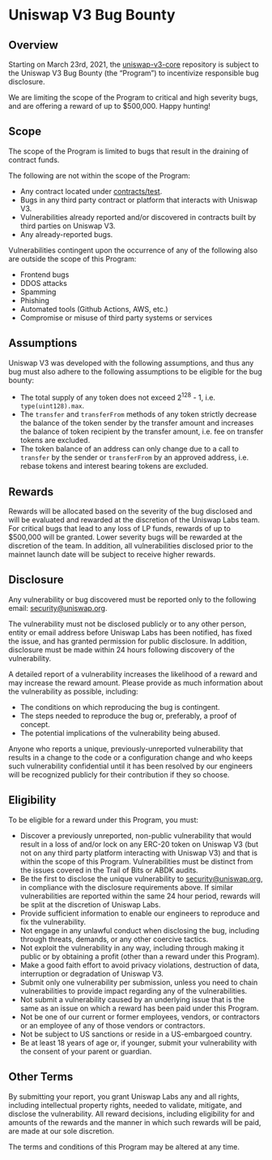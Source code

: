 # Uniswap V3 Bug Bounty

## Overview

Starting on March 23rd, 2021, the [uniswap-v3-core](https://github.com/offset-labs/v3-core) repository is subject to the Uniswap V3 Bug Bounty (the “Program”) to incentivize responsible bug disclosure.

We are limiting the scope of the Program to critical and high severity bugs, and are offering a reward of up to $500,000. Happy hunting!

## Scope

The scope of the Program is limited to bugs that result in the draining of contract funds.

The following are not within the scope of the Program:

- Any contract located under [contracts/test](./contracts/test).
- Bugs in any third party contract or platform that interacts with Uniswap V3.
- Vulnerabilities already reported and/or discovered in contracts built by third parties on Uniswap V3.
- Any already-reported bugs.

Vulnerabilities contingent upon the occurrence of any of the following also are outside the scope of this Program:

- Frontend bugs
- DDOS attacks
- Spamming
- Phishing
- Automated tools (Github Actions, AWS, etc.)
- Compromise or misuse of third party systems or services

## Assumptions

Uniswap V3 was developed with the following assumptions, and thus any bug must also adhere to the following assumptions
to be eligible for the bug bounty:

- The total supply of any token does not exceed 2<sup>128</sup> - 1, i.e. `type(uint128).max`.
- The `transfer` and `transferFrom` methods of any token strictly decrease the balance of the token sender by the transfer amount and increases the balance of token recipient by the transfer amount, i.e. fee on transfer tokens are excluded.
- The token balance of an address can only change due to a call to `transfer` by the sender or `transferFrom` by an approved address, i.e. rebase tokens and interest bearing tokens are excluded.

## Rewards

Rewards will be allocated based on the severity of the bug disclosed and will be evaluated and rewarded at the discretion of the Uniswap Labs team. For critical bugs that lead to any loss of LP funds, rewards of up to $500,000 will be granted. Lower severity bugs will be rewarded at the discretion of the team. In addition, all vulnerabilities disclosed prior to the mainnet launch date will be subject to receive higher rewards.

## Disclosure

Any vulnerability or bug discovered must be reported only to the following email: [security@uniswap.org](mailto:security@uniswap.org).

The vulnerability must not be disclosed publicly or to any other person, entity or email address before Uniswap Labs has been notified, has fixed the issue, and has granted permission for public disclosure. In addition, disclosure must be made within 24 hours following discovery of the vulnerability.

A detailed report of a vulnerability increases the likelihood of a reward and may increase the reward amount. Please provide as much information about the vulnerability as possible, including:

- The conditions on which reproducing the bug is contingent.
- The steps needed to reproduce the bug or, preferably, a proof of concept.
- The potential implications of the vulnerability being abused.

Anyone who reports a unique, previously-unreported vulnerability that results in a change to the code or a configuration change and who keeps such vulnerability confidential until it has been resolved by our engineers will be recognized publicly for their contribution if they so choose.

## Eligibility

To be eligible for a reward under this Program, you must:

- Discover a previously unreported, non-public vulnerability that would result in a loss of and/or lock on any ERC-20 token on Uniswap V3 (but not on any third party platform interacting with Uniswap V3) and that is within the scope of this Program. Vulnerabilities must be distinct from the issues covered in the Trail of Bits or ABDK audits.
- Be the first to disclose the unique vulnerability to [security@uniswap.org](mailto:security@uniswap.org), in compliance with the disclosure requirements above. If similar vulnerabilities are reported within the same 24 hour period, rewards will be split at the discretion of Uniswap Labs.
- Provide sufficient information to enable our engineers to reproduce and fix the vulnerability.
- Not engage in any unlawful conduct when disclosing the bug, including through threats, demands, or any other coercive tactics.
- Not exploit the vulnerability in any way, including through making it public or by obtaining a profit (other than a reward under this Program).
- Make a good faith effort to avoid privacy violations, destruction of data, interruption or degradation of Uniswap V3.
- Submit only one vulnerability per submission, unless you need to chain vulnerabilities to provide impact regarding any of the vulnerabilities.
- Not submit a vulnerability caused by an underlying issue that is the same as an issue on which a reward has been paid under this Program.
- Not be one of our current or former employees, vendors, or contractors or an employee of any of those vendors or contractors.
- Not be subject to US sanctions or reside in a US-embargoed country.
- Be at least 18 years of age or, if younger, submit your vulnerability with the consent of your parent or guardian.

## Other Terms

By submitting your report, you grant Uniswap Labs any and all rights, including intellectual property rights, needed to validate, mitigate, and disclose the vulnerability. All reward decisions, including eligibility for and amounts of the rewards and the manner in which such rewards will be paid, are made at our sole discretion.

The terms and conditions of this Program may be altered at any time.
